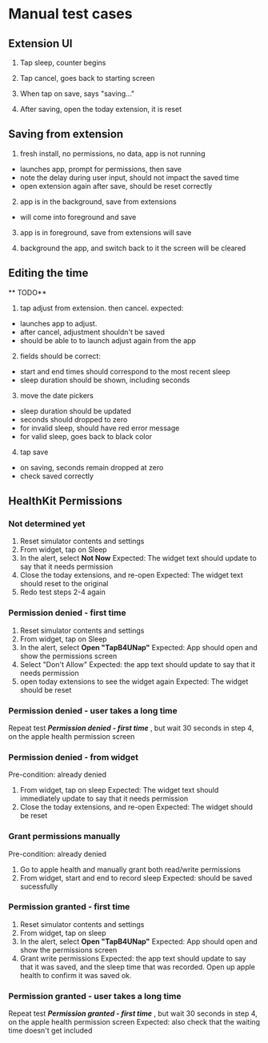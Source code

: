 # Manual test cases

## Extension UI

1. Tap sleep, counter begins

2. Tap cancel, goes back to starting screen

3. When tap on save, says "saving..."

4. After saving, open the today extension, it is reset


## Saving from extension

1. fresh install, no permissions, no data, app is not running
- launches app, prompt for permissions, then save
- note the delay during user input, should not impact the saved time
- open extension again after save, should be reset correctly

2. app is in the background, save from extensions
- will come into foreground and save

3. app is in foreground, save from extensions
will save

4. background the app, and switch back to it
the screen will be cleared

## Editing the time

** TODO**
1. tap adjust from extension. then cancel. 
expected: 
- launches app to adjust. 
- after cancel, adjustment shouldn't be saved
- should be able to to launch adjust again from the app

2. fields should be correct:
- start and end times should correspond to the most recent sleep
- sleep duration should be shown, including seconds

3. move the date pickers
- sleep duration should be updated
- seconds should dropped to zero
- for invalid sleep, should have red error message
- for valid sleep, goes back to black color

4. tap save
- on saving, seconds remain dropped at zero
- check saved correctly

## HealthKit Permissions

### Not determined yet
1. Reset simulator contents and settings
2. From widget, tap on Sleep
3. In the alert, select **Not Now**
Expected: The widget text should update to say that it needs permission
4. Close the today extensions, and re-open
Expected: The widget text should reset to the original
5. Redo test steps 2-4 again 

### Permission denied - first time
1. Reset simulator contents and settings
2. From widget, tap on Sleep
3. In the alert, select **Open "TapB4UNap"**
Expected: App should open and show the permissions screen
4. Select "Don't Allow"
Expected: the app text should update to say that it needs permission
5. open today extensions to see the widget again
Expected: The widget should be reset

### Permission denied - user takes a long time
Repeat test ***Permission denied - first time*** , but wait 30 seconds in step 4, on the apple health permission screen

### Permission denied - from widget
Pre-condition: already denied
1. From widget, tap on sleep
Expected: The widget text should immediately update to say that it needs permission
2. Close the today extensions, and re-open
Expected: The widget should be reset

### Grant permissions manually
Pre-condition: already denied
1. Go to apple health and manually grant both read/write permissions
2. From widget, start and end to record sleep
Expected: should be saved sucessfully

### Permission granted - first time
1. Reset simulator contents and settings
2. From widget, tap on sleep
3. In the alert, select **Open "TapB4UNap"**
Expected: App should open and show the permissions screen
4. Grant write permissions
Expected: the app text should update to say that it was saved, and the sleep time that was recorded. Open up apple health to confirm it was saved ok.

### Permission granted - user takes a long time
Repeat test ***Permission granted - first time*** , but wait 30 seconds in step 4, on the apple health permission screen
Expected: also check that the waiting time doesn't get included



